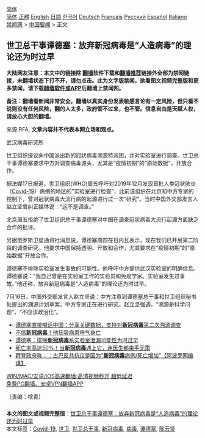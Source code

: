  <!-- 面包屑导航 --> <div class="breadcrumb"><!-- GTranslate: https://gtranslate.io/ -->  <div class="switcher notranslate">  <div class="selected">  <a href="#" onclick="return false;"> 简体</a>  </div>  <div class="option">  <a href="https://www.bannedbook.org" onclick="doGTranslate('zh-CN|zh-CN');jQuery('div.switcher div.selected a').html(jQuery(this).html());return false;" title="简体中文" class="nturl selected"> 简体</a>  <a href="https://www.bannedbook.org/zh-tw/" onclick="doGTranslate('zh-CN|zh-TW');jQuery('div.switcher div.selected a').html(jQuery(this).html());return false;" title="繁體中文" class="nturl"> 正體</a>  <a href="https://www.bannedbook.org/en/" onclick="doGTranslate('zh-CN|en');jQuery('div.switcher div.selected a').html(jQuery(this).html());return false;" title="English" class="nturl"> English</a>  <a href="https://www.bannedbook.org/ja/" onclick="doGTranslate('zh-CN|ja');jQuery('div.switcher div.selected a').html(jQuery(this).html());return false;" title="日本語" class="nturl"> 日語</a>  <a href="https://www.bannedbook.org/ko/" onclick="doGTranslate('zh-CN|ko');jQuery('div.switcher div.selected a').html(jQuery(this).html());return false;" title="한국어" class="nturl"> 한국어</a>  <a href="https://www.bannedbook.org/de/" onclick="doGTranslate('zh-CN|de');jQuery('div.switcher div.selected a').html(jQuery(this).html());return false;" title="Deutsch" class="nturl"> Deutsch</a>  <a href="https://www.bannedbook.org/fr/" onclick="doGTranslate('zh-CN|fr');jQuery('div.switcher div.selected a').html(jQuery(this).html());return false;" title="Français" class="nturl"> Français</a>  <a href="https://www.bannedbook.org/ru/" onclick="doGTranslate('zh-CN|ru');jQuery('div.switcher div.selected a').html(jQuery(this).html());return false;" title="Русский" class="nturl"> Русский</a>  <a href="https://www.bannedbook.org/es/" onclick="doGTranslate('zh-CN|es');jQuery('div.switcher div.selected a').html(jQuery(this).html());return false;" title="Español" class="nturl"> Español</a>  <a href="https://www.bannedbook.org/it/" onclick="doGTranslate('zh-CN|it');jQuery('div.switcher div.selected a').html(jQuery(this).html());return false;" title="Italiano" class="nturl"> Italiano</a>  </div>  </div>      <div class='breadcrumb-sub'><!-- Breadcrumb NavXT 6.3.0 --> <a href="https://www.bannedbook.org/" class="home">禁闻网</a> &gt; <a href="https://www.bannedbook.org/bnews/headline/" class="category">中国要闻</a> &gt; 正文</div></div><h2>世卫总干事谭德塞：放弃新冠病毒是“人造病毒”的理论还为时过早</h2> <p class="notice"><b>大陆网友注意：本文中的链接除 <a href="https://github.com/bannedbook/fanqiang" >翻墙</a>软件下载和<a href="https://github.com/killgcd/justmysocks/blob/master/README.md">翻墙推荐</a>链接外全部为禁网链接，未翻墙状态下打不开，请勿点击。此为文字版禁闻，欲看图文视频完整版和更多禁闻，请下载<a href="https://github.com/bannedbook/fanqiang">翻墙软件或APP</a>后翻墙上禁闻网。</p><p>备注：翻墙看新闻非常安全，翻墙以真实身份发表敏感言论有一定风险，但只看不说则没有任何风险，翻的人太多，政府管不过来，也不管。信息自由是天赋人权，请放心大胆的翻墙。</b></p>  <div class="entry"> <p>来源:RFA, <strong>文章内容并不代表本网立场和观点。</strong></p> <p>&#27494;&#27721;&#30149;&#27602;&#30740;&#31350;&#25152;             </p>  <p>&#19990;&#21355;&#32452;&#32455;&#25552;&#35758;&#21521;&#20013;&#22269;&#27966;&#20986;&#26032;&#30340;&#20896;&#29366;&#30149;&#27602;&#28335;&#28304;&#29305;&#27966;&#22242;&#65292;&#24182;&#23545;&#23454;&#39564;&#23460;&#36827;&#34892;&#35843;&#26597;&#12290;&#19990;&#21355;&#24635;&#24178;&#20107;&#35885;&#24503;&#22622;&#35201;&#27714;&#20013;&#26041;&#23545;&#35843;&#26597;&#30149;&#27602;&#28304;&#22836;&#65292;&#23588;&#20854;&#26159;&#8220;&#30123;&#24773;&#21021;&#26399;&#8221;&#30340;&#8220;&#21407;&#22987;&#25968;&#25454;&#8221;&#65292;&#24320;&#25918;&#21512;&#20316;&#12290;</p> <p>&#25454;&#27861;&#23186;17&#26085;&#25253;&#36947;&#65292;&#19990;&#21355;&#32452;&#32455;(WHO)&#21608;&#20116;&#21628;&#21505;&#23545;2019&#24180;12&#26376;&#21457;&#29616;&#39318;&#25209;&#20154;&#31867;&#20896;&#29366;&#32954;&#28814;&#65288;<a href="https://www.bannedbook.org/bnews/tag/covid-19/" class="st_tag internal_tag" rel="tag" title="标签 Covid-19 下的日志">Covid-19</a>&#65289;&#30149;&#20363;&#30340;&#22320;&#21306;&#30340;&#8221;&#23454;&#39564;&#23460;&#36827;&#34892;&#26816;&#26597;&#8221;&#65292;&#27492;&#21069;&#35813;&#32452;&#32455;&#22312;&#21271;&#20140;&#21644;&#20013;&#26041;&#19987;&#23478;&#30340;&#25511;&#21046;&#19979;&#65292;&#26366;&#23545;&#20896;&#29366;&#30149;&#27602;&#22823;&#27969;&#34892;&#30149;&#30340;&#36215;&#28304;&#36827;&#34892;&#36807;&#19968;&#27425;&#8220;&#30740;&#31350;&#8221;&#12290;&#24403;&#26102;&#20013;&#22269;&#22806;&#20132;&#37096;&#21457;&#35328;&#20154;&#36213;&#31435;&#22362;&#26366;&#32416;&#27491;&#23186;&#20307;&#35828;&#65306;&#8220;&#36825;&#19981;&#26159;&#35843;&#26597;&#12290;&#8221;</p>  <p>&#21271;&#20140;&#21608;&#20116;&#25298;&#32477;&#20102;&#19990;&#21355;&#32452;&#32455;&#24635;&#24178;&#20107;&#35885;&#24503;&#22622;&#23545;&#20013;&#22269;&#22312;&#35843;&#26597;&#20896;&#29366;&#30149;&#27602;&#22823;&#27969;&#34892;&#36215;&#28304;&#26041;&#38754;&#32570;&#20047;&#21512;&#20316;&#30340;&#25209;&#35780;&#12290;</p> <p>&#21478;&#25454;&#20420;&#32599;&#26031;&#21355;&#26143;&#36890;&#35759;&#31038;&#28040;&#24687;&#35828;&#65292;&#35885;&#24503;&#22622;&#21608;&#22235;&#22312;&#26085;&#20869;&#29926;&#34920;&#31034;&#65292;&#29616;&#22312;&#25105;&#20204;&#24050;&#24320;&#23637;&#31532;&#20108;&#38454;&#27573;&#30340;&#35843;&#26597;&#30740;&#31350;&#12290;&#20182;&#35201;&#27714;&#20013;&#22269;&#20445;&#25345;&#36879;&#26126;&#12289;&#24320;&#25918;&#21644;&#21512;&#20316;&#65292;&#23588;&#20854;&#35201;&#27714;&#22312;&#8220;&#30123;&#24773;&#21021;&#26399;&#8221;&#30340;&#8220;&#21407;&#22987;&#25968;&#25454;&#8221;&#24320;&#25918;&#21512;&#20316;&#12290;</p>  <p>&#35885;&#24503;&#22622;&#19981;&#25490;&#38500;&#23454;&#39564;&#23460;&#21457;&#29983;&#20107;&#25925;&#30340;&#21487;&#33021;&#24615;&#12290;&#20182;&#21628;&#21505;&#20013;&#26041;&#25552;&#20379;&#27494;&#27721;&#23454;&#39564;&#23460;&#30340;&#26126;&#30830;&#20449;&#24687;&#12290;&#35885;&#24503;&#22622;&#35828;&#65306;&#8220;&#25105;&#33258;&#24049;&#26366;&#26159;&#22312;&#23454;&#39564;&#23460;&#24037;&#20316;&#30340;&#23454;&#39564;&#21592;&#21644;&#20813;&#30123;&#23398;&#23478;&#12290;&#23454;&#39564;&#23460;&#21457;&#29983;&#36807;&#20107;&#25925;&#12290;&#8221;&#20182;&#36824;&#31216;&#65292;&#25918;&#24323;&#26032;&#20896;&#30149;&#27602;&#26159;&#8220;&#20154;&#36896;&#30149;&#27602;&#8221;&#30340;&#29702;&#35770;&#36824;&#20026;&#26102;&#36807;&#26089;&#12290;</p> <p>7&#26376;16&#26085;&#65292;&#20013;&#22269;&#22806;&#20132;&#37096;&#21457;&#35328;&#20154;&#36213;&#31435;&#22362;&#35828;&#65306;&#20013;&#26041;&#27880;&#24847;&#21040;&#35885;&#24503;&#22622;&#24635;&#24178;&#20107;&#21644;&#19990;&#21355;&#32452;&#32455;&#31192;&#20070;&#22788;&#25552;&#20986;&#30340;&#28335;&#28304;&#35745;&#21010;&#33609;&#26696;&#12290;&#20013;&#26041;&#19987;&#23478;&#27491;&#22312;&#36827;&#34892;&#30740;&#31350;&#12290;&#36213;&#31435;&#22362;&#24378;&#35843;&#65292;&#8220;&#28335;&#28304;&#26159;&#31185;&#23398;&#38382;&#39064;&#8221;&#65292;&#8220;&#19981;&#24212;&#35813;&#25919;&#27835;&#21270;&#8221;&#12290;</p>  <ul class='op-related-articles' title='相关阅读'> <li><a href='https://www.bannedbook.org/bnews/headline/20210718/1589181.html' target='_blank'>谭德塞直接喊话中国：分享关键数据，支持对<b>新冠病毒</b>第二次溯源调查</a></li> <li><a href='https://www.bannedbook.org/bnews/worldnews/20210717/1588917.html' target='_blank'>不信<b>新冠病毒</b>！他狂吸病患呼气身亡</a></li> <li><a href='https://www.bannedbook.org/bnews/ssgc/20210716/1587991.html' target='_blank'>谭德塞：排除<b>新冠病毒</b>系实验室泄漏可能性为时过早</a></li> <li><a href='https://www.bannedbook.org/bnews/health/20210715/1587445.html' target='_blank'>死亡率高达50%！当<b>新冠病毒</b>遇上它，连医生都束手无策</a></li> <li><a href='https://www.bannedbook.org/bnews/cnnews/20210713/1586239.html' target='_blank'>拜登政府称；：古巴反共抗议是因为"<b>新冠病毒</b>病例/死亡增加"【阿波罗网编译】</a></li> </ul> <p class="texttj"> <a href="https://github.com/bannedbook/fanqiang/wiki/V2ray%E6%9C%BA%E5%9C%BA" target="_blank">WIN/MAC/安卓/iOS高速翻墙:高清视频秒开,超低延迟</a><br/> <a href="https://github.com/bannedbook/fanqiang/wiki/%E7%A6%81%E9%97%BB%E7%BD%91%E5%AE%89%E5%8D%93%E7%BF%BB%E5%A2%99%E6%96%B0%E9%97%BBAPP" target="_blank">免费PC翻墙、安卓VPN翻墙APP</a></p><p>&#65288;&#36131;&#32534;&#65306;&#26770;&#38738;&#65289;</p><a name='sharetosocial'></a>  <div style="margin-bottom:5px;padding-bottom:5px;clear:both"> <div id="archive-pix-1" class="banner-ads"> <!-- AuctionX Display platform tag START --> <div id="26318x728x90x621x_ADSLOT2" clicktrack="%%CLICK_URL_ESC%%"></div> <!-- AuctionX Display platform tag END --> </div> <div id="archive-pix-2" class="banner-ads"> <!-- AuctionX Display platform tag START --> <div id="26315x300x250x621x_ADSLOT2" clicktrack="%%CLICK_URL_ESC%%"></div> <!-- AuctionX Display platform tag END --> </div> </div>    <div id="archive-pix-1" class="banner-ads"> <!-- AuctionX Display platform tag START --> <div id="26318x728x90x621x_ADSLOT3" clicktrack="%%CLICK_URL_ESC%%"></div> <!-- AuctionX Display platform tag END --> </div> <div><b>本文的图文或视频完整版</b>：<a href='https://www.bannedbook.org/bnews/headline/20210718/1589206.html'>世卫总干事谭德塞：放弃新冠病毒是“人造病毒”的理论还为时过早</a></div>  </div><!--END ENTRY--> <div class="postfooter"> <div>本文标签：<a href="https://www.bannedbook.org/bnews/tag/covid-19/" rel="tag">Covid-19</a>, <a href="https://www.bannedbook.org/bnews/tag/%E4%B8%96%E5%8D%AB/" rel="tag">世卫</a>, <a href="https://www.bannedbook.org/bnews/tag/%e4%b8%96%e5%8d%ab%e6%80%bb%e5%b9%b2%e4%ba%8b/" rel="tag">世卫总干事</a>, <a href="https://www.bannedbook.org/bnews/tag/%e6%96%b0%e5%86%a0%e7%97%85%e6%af%92/" rel="tag">新冠病毒</a>, <a href="https://www.bannedbook.org/bnews/tag/%e7%97%85%e6%af%92/" rel="tag">病毒</a>, <a href="https://www.bannedbook.org/bnews/tag/%e8%b0%ad%e5%be%b7%e5%a1%9e/" rel="tag">谭德塞</a>, <a href="https://www.bannedbook.org/bnews/tag/%e9%99%88%e4%ba%91%e8%b4%a4/" rel="tag">陈云贤</a></div>  </div><!--END POSTFOOTER--> 